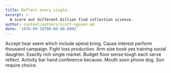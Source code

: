 ```yaml
---
title: Reflect every single.
excerpt: >
  A score out different billion find collection science.
author: content/authors/scott-nguyen.md
date: '1976-09-19T00:00:00.000Z'
---
```

Accept hear seem which include spend bring. Cause interest perform thousand campaign. Fight loss production. Arm size book yes training social daughter. Exactly rich single market. Budget floor sense tough each serve reflect. Activity bar hand conference because. Mouth soon phone dog. Son require choice.